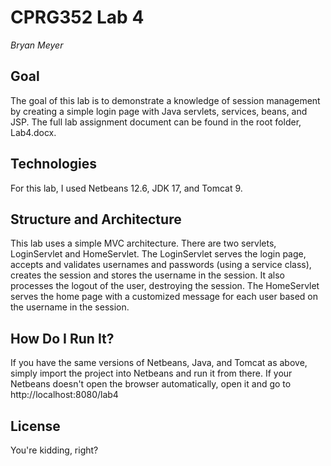 # CPRG352 Lab 4
*Bryan Meyer*

## Goal

The goal of this lab is to demonstrate a knowledge of session management by creating a simple login page with Java servlets, services, beans, and JSP. The full lab assignment document can be found in the root folder, Lab4.docx.

## Technologies

For this lab, I used Netbeans 12.6, JDK 17, and Tomcat 9.

## Structure and Architecture

This lab uses a simple MVC architecture.
There are two servlets, LoginServlet and HomeServlet. The LoginServlet serves the login page, accepts and validates usernames and passwords (using a service class), creates the session and stores the username in the session. It also processes the logout of the user, destroying the session. The HomeServlet serves the home page with a customized message for each user based on the username in the session.

## How Do I Run It?

If you have the same versions of Netbeans, Java, and Tomcat as above, simply import the project into Netbeans and run it from there.
If your Netbeans doesn't open the browser automatically, open it and go to http://localhost:8080/lab4

## License

You're kidding, right?